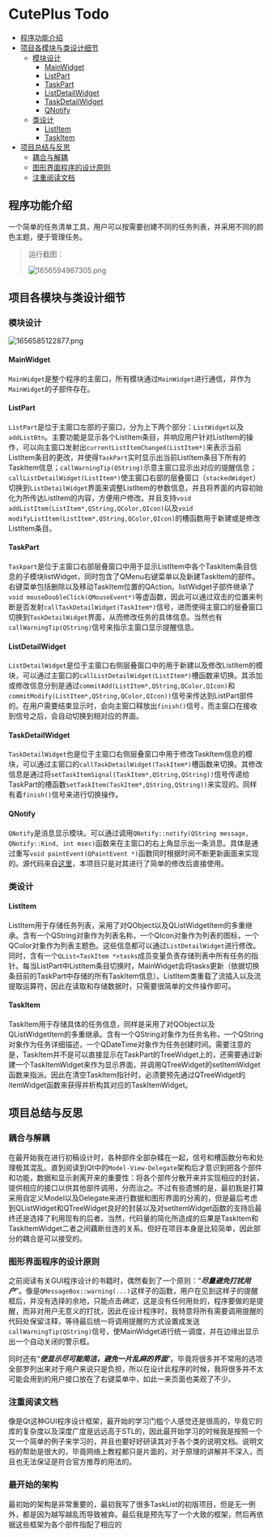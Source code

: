 # CutePlus Todo

  - [程序功能介绍](#程序功能介绍)
  - [项目各模块与类设计细节](#项目各模块与类设计细节)
    - [模块设计](#模块设计)
      - [MainWidget](#mainwidget)
      - [ListPart](#listpart)
      - [TaskPart](#taskpart)
      - [ListDetailWidget](#listdetailwidget)
      - [TaskDetailWidget](#taskdetailwidget)
      - [QNotify](#qnotify)
    - [类设计](#类设计)
      - [ListItem](#listitem)
      - [TaskItem](#taskitem)
  - [项目总结与反思](#项目总结与反思)
    - [耦合与解耦](#耦合与解耦)
    - [图形界面程序的设计原则](#图形界面程序的设计原则)
    - [注重阅读文档](#注重阅读文档)

## 程序功能介绍

一个简单的任务清单工具，用户可以按需要创建不同的任务列表，并采用不同的颜色主题，便于管理任务。

> 运行截图：
> 
> ![1656594967305.png](https://img1.imgtp.com/2022/06/30/KfgSTxqH.png)

## 项目各模块与类设计细节

### 模块设计

![1656585122877.png](https://img1.imgtp.com/2022/06/30/qUbab4xd.png)

#### MainWidget

`MainWidget`是整个程序的主窗口，所有模块通过`MainWidget`进行通信，并作为`MainWidget`的子部件存在。

#### ListPart

`ListPart`是位于主窗口左部的子窗口，分为上下两个部分：`ListWidget`以及`addListBtn`。主要功能是显示各个ListItem条目，并响应用户针对ListItem的操作，可以向主窗口发射出`currentListItemChanged(ListItem*)`来表示当前ListItem条目的更改，并使得`TaskPart`实时显示出当前ListItem条目下所有的TaskItem信息；`callWarningTip(QString)`示意主窗口显示出对应的提醒信息；`callListDetailWidget(ListItem*)`使主窗口右部的层叠窗口（`stackedWidget`）切换到`ListDetailWidget`界面来调整ListItem的参数信息，并且将界面的内容初始化为所传达ListItem的内容，方便用户修改。并且支持`void addListItem(ListItem*,QString,QColor,QIcon)`以及`void modifyListItem(ListItem*,QString,QColor,QIcon)`的槽函数用于新建或是修改ListItem条目。

#### TaskPart

`Taskpart`是位于主窗口右部层叠窗口中用于显示ListItem中各个TaskItem条目信息的子模块listWidget，同时包含了QMenu右键菜单以及新建TaskItem的部件。右键菜单包括删除以及移动TaskItem位置的QAction。listWidget子部件继承了`void mouseDoubleClick(QMouseEvent*)`等虚函数，因此可以通过双击的位置来判断是否发射`callTaskDetailWidget(TaskItem*)`信号，进而使得主窗口的层叠窗口切换到`TaskDetailWidget`界面，从而修改任务的具体信息。当然也有`callWarningTip(QString)`信号来指示主窗口显示提醒信息。

#### ListDetailWidget

`ListDetailWidget`是位于主窗口右侧层叠窗口中的用于新建以及修改ListItem的模块，可以通过主窗口的`callListDetailWidget(ListItem*)`槽函数来切换。其添加或修改信息分别是通过`commitAdd(ListItem*,QString,QColor,QIcon)`和`commitModify(ListItem*,QString,QColor,QIcon))`信号来传达到ListPart部件的。在用户需要结束显示时，会向主窗口释放出`finish()`信号，而主窗口在接收到信号之后，会自动切换到相对应的界面。

#### TaskDetailWidget

`TaskDetailWidget`也是位于主窗口右侧层叠窗口中用于修改TaskItem信息的模块，可以通过主窗口的`callTaskDetailWidget(TaskItem*)`槽函数来切换。其修改信息是通过将`setTaskItemSignal(TaskItem*,QString,QString))`信号传递给TaskPart的槽函数`setTaskItem(TaskItem*,QString,QString))`来实现的。同样有着`finish()`信号来进行切换操作。

#### QNotify

`QNotify`是消息显示模块。可以通过调用`QNotify::notify(QString message, QNotify::Kind, int msec)`函数来在主窗口的右上角显示出一条消息。具体是通过重写`void paintEvent(QPaintEvent *)`函数同时根据时间不断更新画面来实现的。源代码来自[这里](https://github.com/mnafees/QNotify)，本项目只是对其进行了简单的修改后直接使用。

### 类设计

#### ListItem

ListItem用于存储任务列表，采用了对QObject以及QListWidgetItem的多重继承。含有一个QString对象作为列表名称，一个QIcon对象作为列表的图标，一个QColor对象作为列表主题色。这些信息都可以通过`ListDetailWidget`进行修改。同时，含有一个`QList<TaskItem *>tasks`成员变量负责存储列表中所有任务的指针。每当ListPart中ListItem条目切换时，MainWidget会将tasks更新（依据切换条目前的TaskPart中存储的所有TaskItem信息）。ListItem类重载了流插入以及流提取运算符，因此在读取和存储数据时，只需要很简单的文件操作即可。

#### TaskItem

TaskItem用于存储具体的任务信息，同样是采用了对QObject以及QListWidgetItem的多重继承。含有一个QString对象作为任务名称，一个QString对象作为任务详细描述，一个QDateTime对象作为任务创建时间。需要注意的是，TaskItem并不是可以直接显示在TaskPart的TreeWidget上的，还需要通过新建一个TaskItemWidget来作为显示界面，并调用QTreeWidget的setItemWidget函数来指派。因此在清空TaskItem指针时，必须要预先通过QTreeWidget的itemWidget函数来获得并析构其对应的TaskItemWidget。

## 项目总结与反思

### 耦合与解耦

在最开始我在进行初稿设计时，各种部件全部杂糅在一起，信号和槽函数分布和处理极其混乱。直到阅读到Qt中的`Model-View-Delegate`架构后才意识到把各个部件和功能，数据和显示剥离开来的重要性：将各个部件分散开来并实现相应的封装，提供相应的接口以供其他部件调用，分而治之。不过有些遗憾的是，最初我是打算采用自定义Model以及Delegate来进行数据和图形界面的分离的，但是最后考虑到QListWidget和QTreeWidget良好的封装以及对setItemWidget函数的支持后最终还是选择了利用现有的后者。当然，代码量的简化所造成的后果是TaskItem和TaskItemWidget二者之间藕断丝连的关系。但好在项目本身是比较简单，因此部分的耦合是可以接受的。

### 图形界面程序的设计原则

之前阅读有关GUI程序设计的书籍时，偶然看到了一个原则：“***尽量避免打扰用户***”。像是`QMessageBox::warning(...)`这样子的函数，用户在见到这样子的提醒框后，并没有选择的余地，只能点击*确定*，这是没有任何用处的，程序要做的是提醒，而非对用户无意义的打扰，因此在设计程序时，我特意将所有需要调用提醒的代码处保留注释，等待最后统一将调用提醒的方式设置成发送`callWarningTip(QString)`信号，使MainWidget进行统一调度，并在边缘出显示出一个自动关闭的警示框。

同时还有“***使显示尽可能简洁，避免一片乱麻的界面***”。毕竟将很多并不常用的选项全部罗列出来对于用户来说只是负担，所以在设计此程序的时候，我将很多并不太可能会用到的用户接口放在了右键菜单中，如此一来页面也美观了不少。

### 注重阅读文档

像是Qt这种GUI程序设计框架，最开始的学习门槛个人感觉还是很高的，毕竟它的库的复杂度以及深度广度是远远高于STL的，因此最开始学习的时候我是按照一个又一个简单的例子来学习的，并且也要好好研读其对于各个类的说明文档。说明文档的帮助是很大的，毕竟网络上教程都只是片面的，对于原理的讲解并不深入，而且也无法保证是符合官方推荐的用法的。

### 最开始的架构

最初始的架构是非常重要的，最初我写了很多TaskList的初版项目，但是无一例外，都是因为越写越乱而导致被弃。最后我是预先写了一个大致的框架，然后再依据这些框架为各个部件指配了相应的
